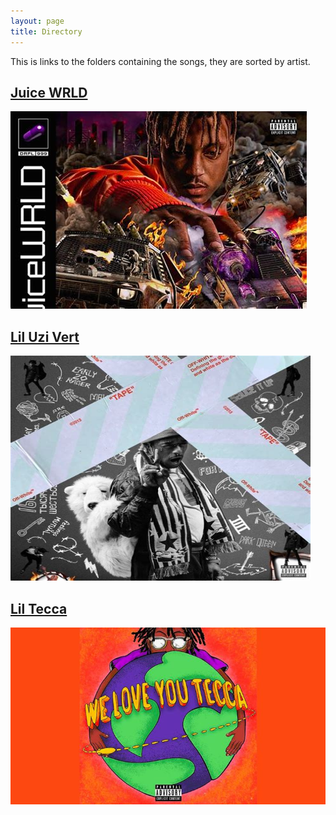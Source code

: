 ```yaml
---
layout: page
title: Directory
---
```

This is links to the folders containing the songs, they are sorted by artist.

## [Juice WRLD][1]
![Juice WRLD album cover](/assets/images/juicewrld.jpg "Juice WRLD, 255 songs")

## [Lil Uzi Vert][2]
<img alt="Lil Uzi Vert album cover" src="/assets/images/liluzivert.jpg" style="width:480px; height:360px;" title="Lil Uzi Vert, 187 songs"/>

## [Lil Tecca][3]
![Lil Tecca album cover](/assets/images/liltecca.jpg "Lil Tecca, 25 songs")

[1]: https://mega.nz/folder/iEYxCIAY#jaWGGCfjgqofaHDcSNY-Nw
[3]: https://mega.nz/folder/CJh2XAqI#JaKtD32HuLLZNe1shAwjLw
[2]: https://mega.nz/folder/Lc4QzSrA#S_vRdc6zFkQvBAW6Es7n5Q
